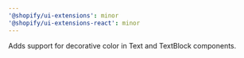 ```yaml
---
'@shopify/ui-extensions': minor
'@shopify/ui-extensions-react': minor
---
```


Adds support for decorative color in Text and TextBlock components.
